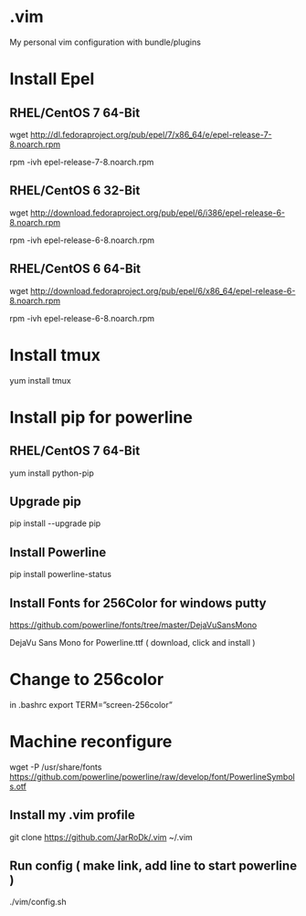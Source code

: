 # .vim
My personal vim configuration with bundle/plugins

# Install Epel
## RHEL/CentOS 7 64-Bit ##
wget http://dl.fedoraproject.org/pub/epel/7/x86_64/e/epel-release-7-8.noarch.rpm

rpm -ivh epel-release-7-8.noarch.rpm

## RHEL/CentOS 6 32-Bit ##
wget http://download.fedoraproject.org/pub/epel/6/i386/epel-release-6-8.noarch.rpm

rpm -ivh epel-release-6-8.noarch.rpm


## RHEL/CentOS 6 64-Bit ##
wget http://download.fedoraproject.org/pub/epel/6/x86_64/epel-release-6-8.noarch.rpm

rpm -ivh epel-release-6-8.noarch.rpm

# Install tmux 
yum install tmux

# Install pip for powerline
## RHEL/CentOS 7 64-Bit ##
yum install python-pip

## Upgrade pip 
pip install --upgrade pip

## Install Powerline
pip install powerline-status

## Install Fonts for 256Color for windows putty 

https://github.com/powerline/fonts/tree/master/DejaVuSansMono

DejaVu Sans Mono for Powerline.ttf ( download, click and install ) 

# Change to 256color
in .bashrc
export TERM=”screen-256color” 

# Machine reconfigure
wget -P /usr/share/fonts https://github.com/powerline/powerline/raw/develop/font/PowerlineSymbols.otf

## Install my .vim profile 
git clone https://github.com/JarRoDk/.vim ~/.vim

## Run config ( make link, add line to start powerline ) 
./vim/config.sh
